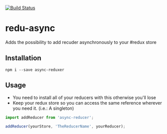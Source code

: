 [![Build Status](https://travis-ci.org/francisprovost/async-reducer.svg?branch=master)](https://travis-ci.org/francisprovost/async-reducer)

# redu-async
Adds the possibility to add recuder asynchronously to your #redux store

## Installation

`npm i --save async-reduxer`

## Usage

- You need to install all of your reducers with this otherwise you'll lose
- Keep your redux store so you can access the same reference wherever you need it. (i.e.: A singleton)

``` js
import addReducer from 'async-reducer';

addReducer(yourStore, 'TheReducerName', yourReducer);

```
